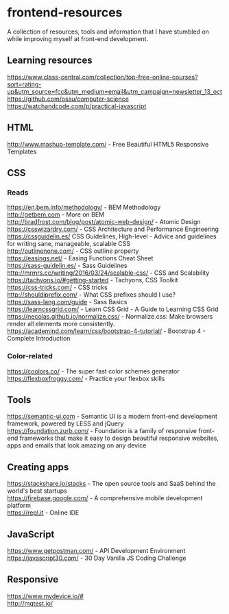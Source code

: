 # frontend-resources

A collection of resources, tools and information that I have stumbled on while improving myself at front-end development. 

## Learning resources  
https://www.class-central.com/collection/top-free-online-courses?sort=rating-up&utm_source=fcc&utm_medium=email&utm_campaign=newsletter_13_oct  
https://github.com/ossu/computer-science  
https://watchandcode.com/p/practical-javascript  

## HTML

http://www.mashup-template.com/ - Free Beautiful HTML5 Responsive Templates  

## CSS

### Reads  

https://en.bem.info/methodology/ - BEM Methodology  
http://getbem.com - More on BEM  
http://bradfrost.com/blog/post/atomic-web-design/ - Atomic Design  
https://csswizardry.com/ - CSS Architecture and Performance Engineering  
https://cssguidelin.es/ CSS Guidelines, High-level - Advice and guidelines for writing sane, manageable, scalable CSS  
http://outlinenone.com/ - CSS outline property  
https://easings.net/ - Easing Functions Cheat Sheet  
https://sass-guidelin.es/ - Sass Guidelines  
http://mrmrs.cc/writing/2016/03/24/scalable-css/ - CSS and Scalability  
https://tachyons.io/#getting-started - Tachyons, CSS Toolkit  
https://css-tricks.com/ - CSS tricks  
http://shouldiprefix.com/ - What CSS prefixes should I use?  
https://sass-lang.com/guide -  Sass Basics  
https://learncssgrid.com/  - Learn CSS Grid - A Guide to Learning CSS Grid  
https://necolas.github.io/normalize.css/ - Normalize.css: Make browsers render all elements more consistently.   
https://academind.com/learn/css/bootstrap-4-tutorial/ - Bootstrap 4 - Complete Introduction  

### Color-related
https://coolors.co/ - The super fast color schemes generator  
https://flexboxfroggy.com/ - Practice your flexbox skills  


## Tools
https://semantic-ui.com - Semantic UI is a modern front-end development framework, powered by LESS and jQuery  
https://foundation.zurb.com/ -  Foundation is a family of responsive front-end frameworks that make it easy to design beautiful responsive websites, apps and emails that look amazing on any device

## Creating apps

https://stackshare.io/stacks - The open source tools and SaaS behind the world's best startups  
https://firebase.google.com/ - A comprehensive mobile development platform  
https://repl.it - Online IDE  

 
## JavaScript

https://www.getpostman.com/ - API Development Environment  
https://javascript30.com/ - 30 Day Vanilla JS Coding Challenge  

## Responsive

https://www.mydevice.io/#  
http://mqtest.io/  
